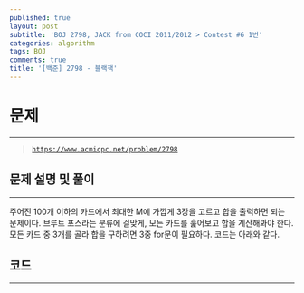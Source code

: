 ```yaml
---
published: true
layout: post
subtitle: 'BOJ 2798, JACK from COCI 2011/2012 > Contest #6 1번'
categories: algorithm
tags: BOJ
comments: true
title: '[백준] 2798 - 블랙잭'
---
```

# **문제**
---
> [`https://www.acmicpc.net/problem/2798`](https://www.acmicpc.net/problem/2798)

## **문제 설명 및 풀이**
---
주어진 100개 이하의 카드에서 최대한 M에 가깝게 3장을 고르고 합을 출력하면 되는 문제이다. 브루트 포스라는 분류에 걸맞게, 모든 카드를 훑어보고 합을 계산해봐야 한다. 모든 카드 중 3개를 골라 합을 구하려면 3중 for문이 필요하다. 코드는 아래와 같다. 

## **코드**
---
<script src="https://gist.github.com/sundongkim-dev/d99d9c592132fd4b9fe151bc56b44960.js"></script>
